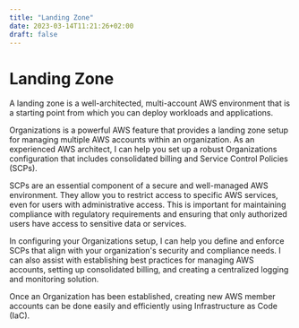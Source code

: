 ```yaml
---
title: "Landing Zone"
date: 2023-03-14T11:21:26+02:00
draft: false
---
```


# Landing Zone

A landing zone is a well-architected, multi-account AWS environment that is a starting point from which you can deploy workloads and applications.

Organizations is a powerful AWS feature that provides a landing zone setup for managing multiple AWS accounts within an organization. As an experienced AWS architect, I can help you set up a robust Organizations configuration that includes consolidated billing and Service Control Policies (SCPs).

SCPs are an essential component of a secure and well-managed AWS environment. They allow you to restrict access to specific AWS services, even for users with administrative access. This is important for maintaining compliance with regulatory requirements and ensuring that only authorized users have access to sensitive data or services.

In configuring your Organizations setup, I can help you define and enforce SCPs that align with your organization's security and compliance needs. I can also assist with establishing best practices for managing AWS accounts, setting up consolidated billing, and creating a centralized logging and monitoring solution.

Once an Organization has been established, creating new AWS member accounts can be done easily and efficiently using Infrastructure as Code (IaC).
